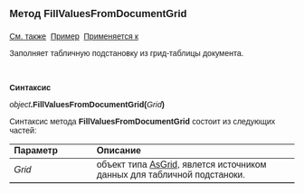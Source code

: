 <html>
<head>
<title>TemplateSubstitutionGrid\FillValuesFromDocumentGrid</title>
<style type="text/css">
.auto-style1 {
	text-decoration: underline;
}
</style>
</head>

<body>

<p><strong><font size="4" face="Arial">Метод FillValuesFromDocumentGrid<br>
<br>
</font></strong><font face="Arial"><span class="auto-style1">См. также</span>&nbsp;
<u>Пример</u>&nbsp; <a href="../TemplateSubstitutionGrid.html">Применяется к</a></font></p>

<p class="label"><font face="Arial">Заполняет табличную подстановку из грид-таблицы документа.</font></p>

<p class="label">&nbsp;</p>

<p class="label"><font face="Arial"><b>Синтаксис</b></font></p>

<p><font face="Arial"><em>object</em><strong>.FillValuesFromDocumentGrid(</strong><em>Grid</em><strong>)</strong></font></p>

<p><font face="Arial">Синтаксис метода <strong>FillValuesFromDocumentGrid</strong> состоит из следующих частей:</font></p>

<table border="1" cellPadding="5" cols="2" frame="below" rules="rows">
<TBODY>
  <tr vAlign="top">
    <td class="label" width="29%"><font face="Arial"><b>Параметр</b></font></td>
    <td class="label" width="71%"><font face="Arial"><strong>Описание</strong></font></td>
  </tr>
  <tr>
    <td width="29%"><font face="Arial"><em>Grid</em></font></td>
    <td width="71%"><font face="Arial">объект типа <a href="../ASDOC/AsGrid.html">
	AsGrid</a>, явлется источником данных для табличной подстаноки.</font></td>
  </tr>
    </table>
</body>
</html>
